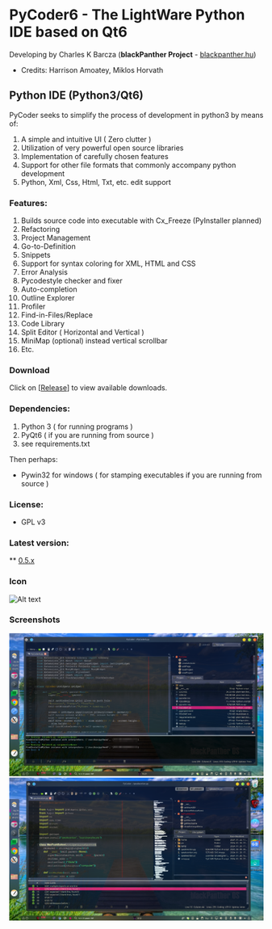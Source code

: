 PyCoder6 - The LightWare Python IDE based on Qt6
=====
   Developing by Charles K Barcza (**blackPanther Project** - <a href="http://blackpanther.hu">blackpanther.hu</a>)
   - Credits: Harrison Amoatey, Miklos Horvath
   
##  Python IDE (Python3/Qt6)

PyCoder seeks to simplify the process of development in python3 by means of:

1. A simple and intuitive UI ( Zero clutter )
1. Utilization of very powerful open source libraries
1. Implementation of carefully chosen features
1. Support for other file formats that commonly accompany python development
1. Python, Xml, Css, Html, Txt, etc. edit support 

###  Features:
1. Builds source code into executable with Cx_Freeze (PyInstaller planned)
1. Refactoring
1. Project Management
1. Go-to-Definition
1. Snippets
1. Support for syntax coloring for XML, HTML and CSS
1. Error Analysis
1. Pycodestyle checker and fixer
1. Auto-completion
1. Outline Explorer
1. Profiler
1. Find-in-Files/Replace
1. Code Library
1. Split Editor ( Horizontal and Vertical )
1. MiniMap (optional) instead vertical scrollbar
1. Etc.

### Download
   Click on [<a href='https://github.com/blackPantherOS/PyCoder/releases'>Release</a>] to view available downloads.

### Dependencies:
1. Python 3 ( for running programs )
1. PyQt6 ( if you are running from source )
1. see requirements.txt 
   
Then perhaps:
* Pywin32 for windows ( for stamping executables if you are running from source )

### License:
* GPL v3

### Latest version:

** <a href='https://github.com/blackPantherOS/PyCoder/releases'>0.5.x</a>
  
### Icon
![Alt text](pycoder.svg "PyCoder Icon")

### Screenshots
![Alt text](/Resources/screenshots/PyCoder6.png "PyCoder6 running without Minimap blackPanther OS v24.1")
![Alt text](/Resources/screenshots/pycoder2.png "PyCoder running with Minimap blackPanther OS v24.1")

